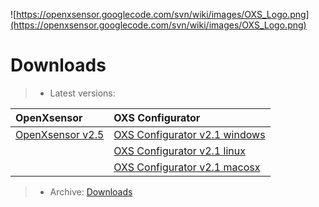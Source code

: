 ![https://openxsensor.googlecode.com/svn/wiki/images/OXS_Logo.png](https://openxsensor.googlecode.com/svn/wiki/images/OXS_Logo.png)


# Downloads #

> - Latest versions:

| **OpenXsensor** | **OXS Configurator** |
|:----------------|:---------------------|
| [OpenXsensor v2.5](https://openxsensor.googlecode.com/svn/downloads/openXsensor_v2.5.zip) | [OXS Configurator v2.1 windows](https://openxsensor.googlecode.com/svn/downloads/OXS_Configurator_v2.1_win.zip) |
|                 | [OXS Configurator v2.1 linux](https://openxsensor.googlecode.com/svn/downloads/OXS_Configurator_v2.1_linux.tar.gz) |
|                 | [OXS Configurator v2.1 macosx](https://openxsensor.googlecode.com/svn/downloads/OXS_Configurator_v2.1_macosx.zip) |




> - Archive: [Downloads](https://openxsensor.googlecode.com/svn/downloads/)